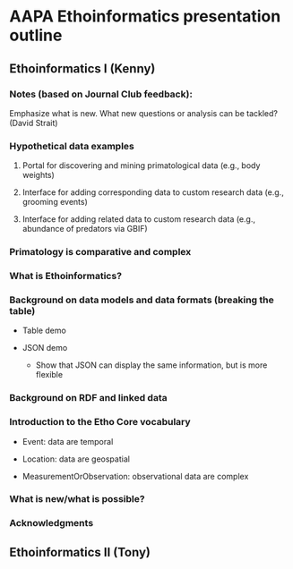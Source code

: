 # AAPA Ethoinformatics presentation outline

## Ethoinformatics I (Kenny)

### Notes (based on Journal Club feedback):

Emphasize what is new. What new questions or analysis can be tackled? (David Strait)


### Hypothetical data examples

1. Portal for discovering and mining primatological data (e.g., body weights)

2. Interface for adding corresponding data to custom research data (e.g., grooming events)

3. Interface for adding related data to custom research data (e.g., abundance of predators via GBIF)

### Primatology is comparative and complex

### What is Ethoinformatics?

### Background on data models and data formats (breaking the table)

* Table demo

* JSON demo

	* Show that JSON can display the same information, but is more flexible

### Background on RDF and linked data

### Introduction to the Etho Core vocabulary

* Event: data are temporal

* Location: data are geospatial

* MeasurementOrObservation: observational data are complex																			

### What is new/what is possible?

### Acknowledgments

## Ethoinformatics II (Tony)